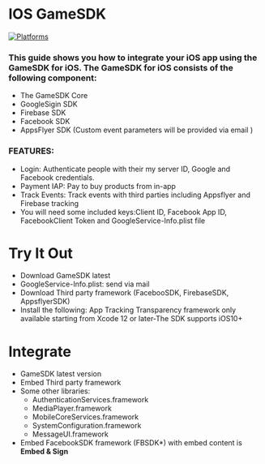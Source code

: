 # IOS GameSDK

[![Platforms](https://img.shields.io/cocoapods/p/FBSDKCoreKit.svg)]()

### This guide shows you how to integrate your iOS app using the GameSDK for iOS. The GameSDK for iOS consists of the following component:
  - The GameSDK Core
  - GoogleSigin SDK 
  - Firebase SDK
  - Facebook SDK
  - AppsFlyer SDK (Custom event parameters will be provided via email )
### FEATURES:
  - Login: Authenticate people with their my server ID, Google and Facebook credentials.
  - Payment IAP: Pay to buy products from in-app
  - Track Events: Track events with third parties including Appsflyer and Firebase tracking
  - You will need some included keys:Client ID, Facebook App ID, FacebookClient Token and GoogleService-Info.plist file

# Try It Out

* Download GameSDK latest
* GoogleService-Info.plist: send via mail
* Download Third party framework (FacebooSDK, FirebaseSDK, AppsflyerSDK)
* Install the following: App Tracking Transparency framework only available starting from Xcode 12 or later-The SDK supports iOS10+

# Integrate

- GameSDK latest version
- Embed Third party framework
- Some other libraries: 
  - AuthenticationServices.framework
  - MediaPlayer.framework
  - MobileCoreServices.framework
  - SystemConfiguration.framework
  - MessageUI.framework
- Embed FacebookSDK framework (FBSDK*) with embed content is **Embed & Sign**
